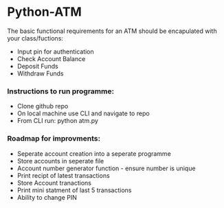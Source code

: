 # Python-ATM

The basic functional requirements for an ATM should be encapulated with your class/fuctions:
* Input pin for authentication
* Check Account Balance
* Deposit Funds
* Withdraw Funds

### Instructions to run programme:
* Clone github repo
* On local machine use CLI and navigate to repo
* From CLI run: python atm.py

### Roadmap for improvments:
* Seperate account creation into a seperate programme
* Store accounts in seperate file 
* Account number generator function -  ensure number is unique
* Print recipt of latest transactions
* Store Account tranactions 
* Print mini statment of last 5 transactions
* Ability to change PIN
